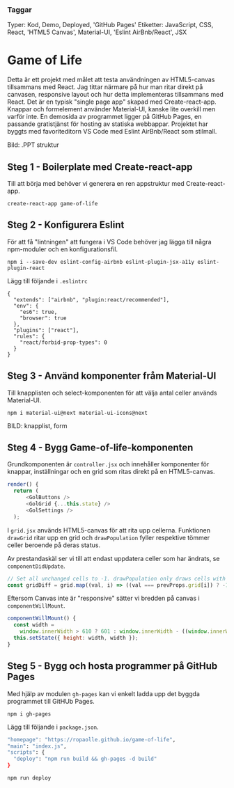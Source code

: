 ### Taggar
Typer: Kod, Demo, Deployed, 'GitHub Pages'
Etiketter: JavaScript, CSS, React, 'HTML5 Canvas', Material-UI, 'Eslint AirBnb/React', JSX

# Game of Life
Detta är ett projekt med målet att testa användningen av HTML5-canvas tillsammans med React. Jag tittar närmare på hur man ritar direkt på canvasen, responsive layout och hur detta implementeras tillsammans med React. Det är en typisk "single page app" skapad med Create-react-app. Knappar och formelement använder Material-UI, kanske lite overkill men varför inte. En demosida av programmet ligger på GitHub Pages, en passande gratistjänst för hosting av statiska webbappar. Projektet har byggts med favoriteditorn VS Code med Eslint AirBnb/React som stilmall.

Bild: .PPT struktur

## Steg 1 - Boilerplate med Create-react-app
Till att börja med behöver vi generera en ren appstruktur med Create-react-app. 

`create-react-app game-of-life`

## Steg 2 - Konfigurera Eslint
För att få "lintningen" att fungera i VS Code behöver jag lägga till några npm-moduler och en konfigurationsfil. 

`npm i --save-dev eslint-config-airbnb eslint-plugin-jsx-a11y eslint-plugin-react`

Lägg till följande i `.eslintrc`

```
{
  "extends": ["airbnb", "plugin:react/recommended"],
  "env": {
    "es6": true,
    "browser": true
  },
  "plugins": ["react"],
  "rules": {
    "react/forbid-prop-types": 0
  }
}
```

## Steg 3 - Använd komponenter fråm Material-UI
Till knapplisten och select-komponenten för att välja antal celler används Material-UI.

`npm i material-ui@next material-ui-icons@next`

BILD: knapplist, form

## Steg 4 - Bygg Game-of-life-komponenten
Grundkomponenten är `controller.jsx` och innehåller komponenter för knappar, inställningar och en grid som ritas direkt på en HTML5-canvas.

```javascript
render() {
  return (
      <GolButtons />
      <GolGrid {...this.state} />
      <GolSettings />
  );
```

I `grid.jsx` används HTML5-canvas för att rita upp cellerna. Funktionen `drawGrid` ritar upp en grid och `drawPopulation` fyller respektive tömmer celler beroende på deras status.

Av prestandaskäl ser vi till att endast uppdatera celler som har ändrats, se `componentDidUpdate`.

```javascript
// Set all unchanged cells to -1. drawPopulation only draws cells with a value of 0 or 1.
const gridDiff = grid.map((val, i) => ((val === prevProps.grid[i]) ? -1 : val));
```

Eftersom Canvas inte är "responsive" sätter vi bredden på canvas i `componentWillMount`.

```javascript
componentWillMount() {
  const width =
    window.innerWidth > 610 ? 601 : window.innerWidth - ((window.innerWidth - 10) % 50) - 9;
  this.setState({ height: width, width });
}
```
## Steg 5 - Bygg och hosta programmer på GitHub Pages
Med hjälp av modulen `gh-pages` kan vi enkelt ladda upp det byggda programmet till GitHUb Pages.

`npm i gh-pages`

Lägg till följande i `package.json`.

```bash
"homepage": "https://ropaolle.github.io/game-of-life",
"main": "index.js",
"scripts": {
  "deploy": "npm run build && gh-pages -d build"
}
```

`npm run deploy`
